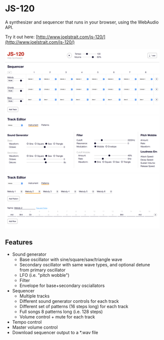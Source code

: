 # JS-120

A synthesizer and sequencer that runs in your browser, using the WebAudio API.

Try it out here: [http://www.joelstrait.com/js-120/](http://www.joelstrait.com/js-120/)

![JS-120 Sequencer](js-120-sequencer.png)
![JS-120 Instrument Editor](js-120-instrument-editor.png)
![JS-120 Pattern Editor](js-120-pattern-editor.png)

## Features

* Sound generator
  * Base oscillator with sine/square/saw/triangle wave
  * Secondary oscillator with same wave types, and optional detune from primary oscillator
  * LFO (i.e. "pitch wobble")
  * Filter
  * Envelope for base+secondary osciallators
* Sequencer
  * Multiple tracks
  * Different sound generator controls for each track
  * Different set of patterns (16 steps long) for each track
  * Full songs 8 patterns long (i.e. 128 steps)
  * Volume control + mute for each track
* Tempo control
* Master volume control
* Download sequencer output to a *.wav file
